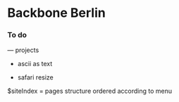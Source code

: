 # Backbone Berlin

### To do


— projects

- ascii as text

- safari resize



$siteIndex = pages structure ordered according to menu

